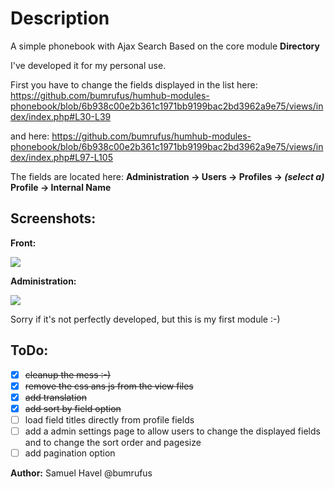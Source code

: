 # Description

A simple phonebook with Ajax Search
Based on the core module **Directory**

I've developed it for my personal use. 

First you have to change the fields displayed in the list here:
https://github.com/bumrufus/humhub-modules-phonebook/blob/6b938c00e2b361c1971bb9199bac2bd3962a9e75/views/index/index.php#L30-L39

and here:
https://github.com/bumrufus/humhub-modules-phonebook/blob/6b938c00e2b361c1971bb9199bac2bd3962a9e75/views/index/index.php#L97-L105

The fields are located here: **Administration -> Users -> Profiles -> _(select a)_ Profile -> Internal Name**

## Screenshots:

**Front:**

![](https://github.com/bumrufus/humhub-modules-phonebook/blob/master/assets/screen1.jpg)

**Administration:**

![](https://github.com/bumrufus/humhub-modules-phonebook/blob/master/assets/screen2.jpg)

Sorry if it's not perfectly developed, but this is my first module :-)

## ToDo:

- [x] ~~cleanup the mess :-)~~
- [x] ~~remove the css ans js from the view files~~
- [x] ~~add translation~~
- [x] ~~add sort by field option~~
- [ ] load field titles directly from profile fields
- [ ] add a admin settings page to allow users to change the displayed fields and to change the sort order and pagesize
- [ ] add pagination option

__Author:__ Samuel Havel @bumrufus
